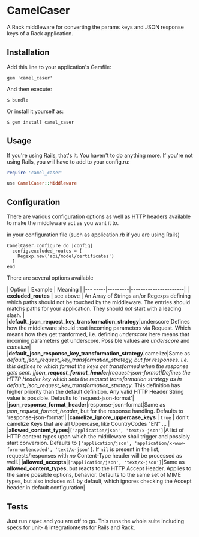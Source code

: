 # CamelCaser

A Rack middleware for converting the params keys and JSON response keys of a Rack application.

## Installation

Add this line to your application's Gemfile:

    gem 'camel_caser'

And then execute:

    $ bundle

Or install it yourself as:

    $ gem install camel_caser

## Usage

If you're using Rails, that's it. You haven't to do anything more. If you're not using Rails, you will have to add to your config.ru:

```rb
require 'camel_caser'

use CamelCaser::Middleware
```

## Configuration

There are various configuration options as well as HTTP headers available to
make the middleware act as you want it to.

in your configuration file (such as application.rb if you are using Rails)

```
CamelCaser.configure do |config|
  config.excluded_routes = [
    Regexp.new('api/model/certificates')
  ]
end
```

There are several options available

| Option | Example | Meaning |
|--- -----|---------|----------------------|
| **excluded_routes** | see above | An Array of Strings an/or Regexps defining which paths should not be touched by the middleware. The entries should matchs paths for your application. They should *not* start with a leading slash. |
|**default_json_request_key_transformation_strategy**|underscore|Defines how the middleware should treat incoming parameters via Request. Which means how they get tranformed, i.e. defining _underscore_ here means that incoming parameters get underscore. Possible values are _underscore_ and _camelize_|
|**default_json_response_key_transformation_strategy**|camelize|Same as *default_json_request_key_transformation_strategy, but for responses. I.e. this defines to which format the keys get transformed when the response gets sent.
|**json_request_format_header**|request-json-format|Defines the HTTP Header key which sets the request transformation strategy as in default_json_request_key_transformation_strategy*. This definition has higher priority than the default definition. Any valid HTTP Header String value is possible. Defaults to 'request-json-format'|
|**json_response_format_header**|response-json-format|Same as *json_request_format_header*, but for the response handling. Defaults to 'response-json-format'|
|**camelize_ignore_uppercase_keys** | `true` | don't camelize Keys that are all Uppercase, like CountryCodes "EN" ... |
|**allowed_content_types**|`['application/json', 'text/x-json']`|A list of HTTP content types upon which the middleware shall trigger and possibly start  conversion. Defaults to `['application/json', 'application/x-www-form-urlencoded', 'text/x-json']`. If `nil` is present in the list, requests/responses with *no* Content-Type header will be processed as well.|
|**allowed_accepts**|`['application/json', 'text/x-json']`|Same as **allowed_content_types**, but reacts to the HTTP Accept Header. Applies to the same possible options, behavior. Defaults to the same set of MIME types, but also includes `nil` by default, which ignores checking the Accept header in default configuration| 

## Tests

Just run `rspec` and you are off to go. This runs the whole suite including
specs for unit- & integrationtests for Rails and Rack.
